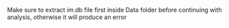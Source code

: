 Make sure to extract im.db file first inside Data folder before continuing with analysis, otherwise it will produce an error
